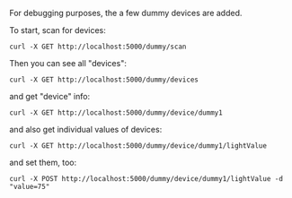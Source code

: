 For debugging purposes, the a few dummy devices are added.

To start, scan for devices:

`curl -X GET http://localhost:5000/dummy/scan`

Then you can see all "devices":

`curl -X GET http://localhost:5000/dummy/devices`

and get "device" info:

`curl -X GET http://localhost:5000/dummy/device/dummy1`

and also get individual values of devices:

`curl -X GET http://localhost:5000/dummy/device/dummy1/lightValue`

and set them, too:

`curl -X POST http://localhost:5000/dummy/device/dummy1/lightValue -d "value=75"`

